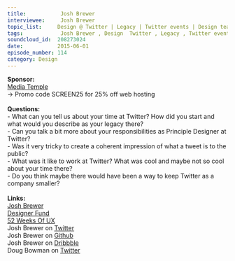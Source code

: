 ```yaml
--- 
title:           Josh Brewer 
interviewee:     Josh Brewer 
topic_list:     Design @ Twitter | Legacy | Twitter events | Design team | Reinforcing vision | Herculean task | Core building blocks | Buried ideas | Rocket growth | Tweet guardian |  Changing lives | Disillusionment | Small teams | Instagram 
tags:            Josh Brewer , Design  Twitter , Legacy , Twitter events , Design team , Reinforcing vision , Herculean task , Core building blocks , Buried ideas , Rocket growth , Tweet guardian ,  Changing lives , Disillusionment , Small teams , Instagram 
soundcloud_id:  208273024
date:           2015-06-01
episode_number: 114
category: Design
---
```


<p class="show_notes_display"><b>Sponsor:</b><b><br></b><a rel="nofollow" target="_blank" href="http://mediatemple.net/?utm_source=BetweenScreens&amp;utm_medium=podcast&amp;utm_campaign=SCREEN25">Media Temple</a><br>-&gt; Promo code SCREEN25 for 25% off web hosting<b><br><br>Questions:</b><br>- What can you tell us about your time at Twitter? How did you start and what would you describe as your legacy there?<br>- Can you talk a bit more about your responsibilities as Principle Designer at Twitter?<br>- Was it very tricky to create a coherent impression of what a tweet is to the public?<br>- What was it like to work at Twitter? What was cool and maybe not so cool about your time there?<br>- Do you think maybe there would have been a way to keep Twitter as a company smaller?<br><br><b>Links:</b><br><a rel="nofollow" target="_blank" href="http://jbrewer.me/">Josh Brewer</a><br><a rel="nofollow" target="_blank" href="http://">Designer Fund</a><br><a rel="nofollow" target="_blank" href="http://52weeksofux.com/">52 Weeks Of UX</a><br>Josh Brewer on <a rel="nofollow" target="_blank" href="https://twitter.com/jbrewer">Twitter</a><br>Josh Brewer on <a rel="nofollow" target="_blank" href="https://github.com/jbrewer">Github</a><br>Josh Brewer on <a rel="nofollow" target="_blank" href="https://dribbble.com/jbrewer">Dribbble</a><br>Doug Bowman on <a rel="nofollow" target="_blank" href="https://twitter.com/stop">Twitter</a></p>

